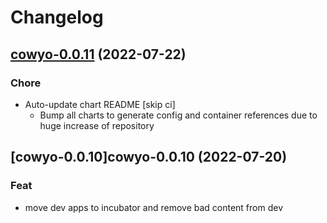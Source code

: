 # Changelog



## [cowyo-0.0.11](https://github.com/truecharts/apps/compare/cowyo-0.0.10...cowyo-0.0.11) (2022-07-22)

### Chore

- Auto-update chart README [skip ci]
  - Bump all charts to generate config and container references due to huge increase of repository



## [cowyo-0.0.10]cowyo-0.0.10 (2022-07-20)

### Feat

- move dev apps to incubator and remove bad content from dev

